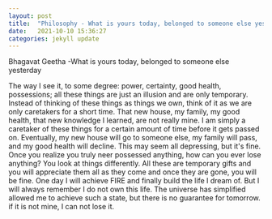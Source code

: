 ```yaml
---
layout: post
title:  "Philosophy - What is yours today, belonged to someone else yesterday"
date:   2021-10-10 15:36:27
categories: jekyll update
---
```


Bhagavat Geetha -What is yours today, belonged to someone else yesterday

The way I see it, to some degree: power, certainty, good health, possessions; all these things are just an illusion and are only temporary.  Instead of thinking of these things as things we own, think of it as we are only caretakers for a short time. That new house, my family, my good health, that new knowledge I learned, are not really mine. I am simply a caretaker of these things for a certain amount of time before it gets passed on. Eventually, my new house will go to someone else, my family will pass, and my good health will decline. This may seem all depressing, but it's fine. Once you realize you truly neer possessed anything, how can you ever lose anything? You look at things differently. All these are temporary gifts and you will appreciate them all as they come and once they are gone, you will be fine. One day I will achieve FIRE and finally build the life I dream of. But I will always remember I do not own this life. The universe has simplified allowed me to achieve such a state, but there is no guarantee for tomorrow. if it is not mine, I can not lose it.
